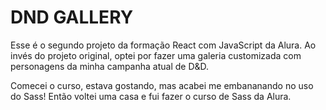 # DND GALLERY
Esse é o segundo projeto da formação React com JavaScript da Alura. Ao invés do projeto original, optei por fazer uma galeria customizada com personagens da minha campanha atual de D&D.

Comecei o curso, estava gostando, mas acabei me embananando no uso do Sass! Então voltei uma casa e fui fazer o curso de Sass da Alura.